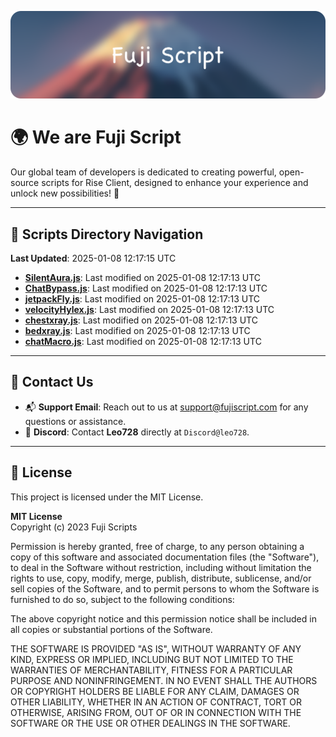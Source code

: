 ![Banner](.github/b.webp)

# 🌍 **We are Fuji Script**

Our global team of developers is dedicated to creating powerful, open-source scripts for Rise Client, designed to enhance your experience and unlock new possibilities! 🌟

---
<!-- SCRIPTS_NAVIGATION_START -->
## 📂 **Scripts Directory Navigation**

**Last Updated**: 2025-01-08 12:17:15 UTC

- **[SilentAura.js](scripts/SilentAura.js)**: Last modified on 2025-01-08 12:17:13 UTC
- **[ChatBypass.js](scripts/ChatBypass.js)**: Last modified on 2025-01-08 12:17:13 UTC
- **[jetpackFly.js](scripts/jetpackFly.js)**: Last modified on 2025-01-08 12:17:13 UTC
- **[velocityHylex.js](scripts/velocityHylex.js)**: Last modified on 2025-01-08 12:17:13 UTC
- **[chestxray.js](scripts/chestxray.js)**: Last modified on 2025-01-08 12:17:13 UTC
- **[bedxray.js](scripts/bedxray.js)**: Last modified on 2025-01-08 12:17:13 UTC
- **[chatMacro.js](scripts/chatMacro.js)**: Last modified on 2025-01-08 12:17:13 UTC

<!-- SCRIPTS_NAVIGATION_END -->

---

## 💬 **Contact Us**  
- 📬 **Support Email**: Reach out to us at [support@fujiscript.com](mailto:support@fujiscript.com) for any questions or assistance.  
- 💬 **Discord**: Contact **Leo728** directly at `Discord@leo728`.

---

## 📜 **License**

This project is licensed under the MIT License.  

**MIT License**  
Copyright (c) 2023 Fuji Scripts  

Permission is hereby granted, free of charge, to any person obtaining a copy of this software and associated documentation files (the "Software"), to deal in the Software without restriction, including without limitation the rights to use, copy, modify, merge, publish, distribute, sublicense, and/or sell copies of the Software, and to permit persons to whom the Software is furnished to do so, subject to the following conditions:  

The above copyright notice and this permission notice shall be included in all copies or substantial portions of the Software.  

THE SOFTWARE IS PROVIDED "AS IS", WITHOUT WARRANTY OF ANY KIND, EXPRESS OR IMPLIED, INCLUDING BUT NOT LIMITED TO THE WARRANTIES OF MERCHANTABILITY, FITNESS FOR A PARTICULAR PURPOSE AND NONINFRINGEMENT. IN NO EVENT SHALL THE AUTHORS OR COPYRIGHT HOLDERS BE LIABLE FOR ANY CLAIM, DAMAGES OR OTHER LIABILITY, WHETHER IN AN ACTION OF CONTRACT, TORT OR OTHERWISE, ARISING FROM, OUT OF OR IN CONNECTION WITH THE SOFTWARE OR THE USE OR OTHER DEALINGS IN THE SOFTWARE.  
